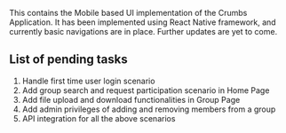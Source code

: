 This contains the Mobile based UI implementation of the Crumbs Application.
It has been implemented using React Native framework, and currently basic navigations are in place.
Further updates are yet to come.

## List of pending tasks
1. Handle first time user login scenario
2. Add group search and request participation scenario in Home Page
3. Add file upload and download functionalities in Group Page
4. Add admin privileges of adding and removing members from a group
5. API integration for all the above scenarios
